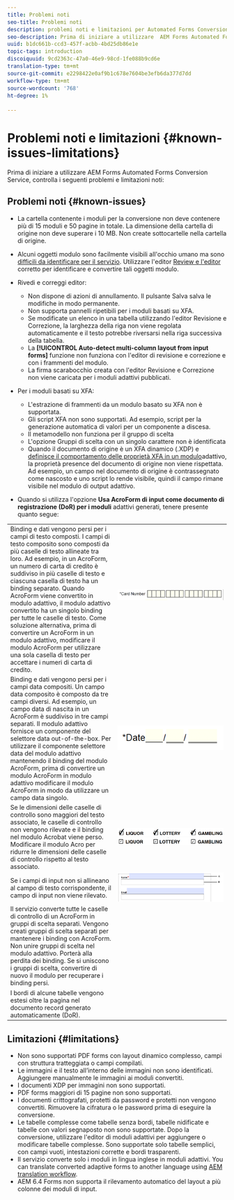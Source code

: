 ```yaml
---
title: Problemi noti
seo-title: Problemi noti
description: problemi noti e limitazioni per Automated Forms Conversion Service
seo-description: Prima di iniziare a utilizzare  AEM Forms Automated Forms Conversion Service, è necessario conoscere i problemi e i limiti noti del servizio
uuid: b1dc661b-ccd3-457f-acbb-4bd25db86e1e
topic-tags: introduction
discoiquuid: 9cd2363c-47a0-46e9-98cd-1fe088b9cd6e
translation-type: tm+mt
source-git-commit: e2298422e0af9b1c678e7604be3efb6da377d7dd
workflow-type: tm+mt
source-wordcount: '768'
ht-degree: 1%

---
```


# Problemi noti e limitazioni {#known-issues-limitations}

Prima di iniziare a utilizzare  AEM Forms Automated Forms Conversion Service, controlla i seguenti problemi e limitazioni noti:

## Problemi noti {#known-issues}

* La cartella contenente i moduli per la conversione non deve contenere più di 15 moduli e 50 pagine in totale. La dimensione della cartella di origine non deve superare i 10 MB. Non create sottocartelle nella cartella di origine.
* Alcuni oggetti modulo sono facilmente visibili all&#39;occhio umano ma sono [difficili da identificare per il servizio](styles-and-pattern-considerations-and-best-practices.md). Utilizzare l&#39;editor [Review e l&#39;editor](review-correct-ui-edited.md) corretto per identificare e convertire tali oggetti modulo.
* Rivedi e correggi editor:

   * Non dispone di azioni di annullamento. Il pulsante Salva salva le modifiche in modo permanente.
   * Non supporta pannelli ripetibili per i moduli basati su XFA.
   * Se modificate un elenco in una tabella utilizzando l&#39;editor Revisione e Correzione, la larghezza della riga non viene regolata automaticamente e il testo potrebbe riversarsi nella riga successiva della tabella.
   * La **[!UICONTROL Auto-detect multi-column layout from input forms]** funzione non funziona con l&#39;editor di revisione e correzione e con i frammenti del modulo.
   * La firma scarabocchio creata con l&#39;editor Revisione e Correzione non viene caricata per i moduli adattivi pubblicati.


* Per i moduli basati su XFA:
   * L&#39;estrazione di frammenti da un modulo basato su XFA non è supportata.
   * Gli script XFA non sono supportati. Ad esempio, script per la generazione automatica di valori per un componente a discesa.
   * Il metamodello non funziona per il gruppo di scelta
   * L&#39;opzione Gruppi di scelta con un singolo carattere non è identificata
   * Quando il documento di origine è un XFA dinamico (.XDP) e [definisce il comportamento delle proprietà XFA in un modulo](https://helpx.adobe.com/experience-manager/6-5/forms/using/xfa-api-supported-in-adaptive-form.html#supportedxfaelementsandtheirmappinginadaptiveformsbr)adattivo, la proprietà presence del documento di origine non viene rispettata. Ad esempio, un campo nel documento di origine è contrassegnato come nascosto e uno script lo rende visibile, quindi il campo rimane visibile nel modulo di output adattivo.

* Quando si utilizza l&#39;opzione **Usa AcroForm di input come documento di registrazione (DoR) per i moduli** adattivi generati, tenere presente quanto segue:

<table>
    <tr>
        <td>Binding e dati vengono persi per i campi di testo composti. I campi di testo composito sono composti da più caselle di testo allineate tra loro. Ad esempio, in un AcroForm, un numero di carta di credito è suddiviso in più caselle di testo e ciascuna casella di testo ha un binding separato. Quando AcroForm viene convertito in modulo adattivo, il modulo adattivo convertito ha un singolo binding per tutte le caselle di testo. Come soluzione alternativa, prima di convertire un AcroForm in un modulo adattivo, modificare il modulo AcroForm per utilizzare una sola casella di testo per accettare i numeri di carta di credito.</td>
        <td><img  src="assets/creditCard_Composite.png"/>                                                            </td>
    </tr>
    <tr>
        <td>Binding e dati vengono persi per i campi data compositi. Un campo data composito è composto da tre campi diversi. Ad esempio, un campo data di nascita in un AcroForm è suddiviso in tre campi separati. Il modulo adattivo fornisce un componente del selettore data out-of-the-box. Per utilizzare il componente selettore data del modulo adattivo mantenendo il binding del modulo AcroForm, prima di convertire un modulo AcroForm in modulo adattivo modificare il modulo AcroForm in modo da utilizzare un campo data singolo.</td>
        <td><img  src="assets/CompositeDateField.png"/></td>
    </tr>
    <tr>
        <td>Se le dimensioni delle caselle di controllo sono maggiori del testo associato, le caselle di controllo non vengono rilevate e il binding nel modulo Acrobat viene perso. Modificare il modulo Acro per ridurre le dimensioni delle caselle di controllo rispetto al testo associato.</td>
        <td><img  src="assets/large-text-box.png"/><br/><img  src="assets/small-text-box.png"/></td>
    </tr>
    <tr>
        <td>Se i campi di input non si allineano al campo di testo corrispondente, il campo di input non viene rilevato.  </td>
        <td><img  src="assets/non-alingned-fields.png"/></td>
    </tr>
    <tr >
        <td>Il servizio converte tutte le caselle di controllo di un AcroForm in gruppi di scelta separati. Vengono creati gruppi di scelta separati per mantenere i binding con AcroForm. Non unire gruppi di scelta nel modulo adattivo. Porterà alla perdita dei binding. Se si uniscono i gruppi di scelta, convertire di nuovo il modulo per recuperare i binding persi. </td>
        <td></td>
    </tr>
    <tr >
        <td>I bordi di alcune tabelle vengono estesi oltre la pagina nel documento record generato automaticamente (DoR). </td>
        <td></td>
    </tr>
</table>

## Limitazioni  {#limitations}

* Non sono supportati PDF forms con layout dinamico complesso, campi con struttura tratteggiata o campi compilati.
* Le immagini e il testo all’interno delle immagini non sono identificati. Aggiungere manualmente le immagini ai moduli convertiti.
* I documenti XDP per immagini non sono supportati.
* PDF forms maggiori di 15 pagine non sono supportati.
* I documenti crittografati, protetti da password e protetti non vengono convertiti. Rimuovere la cifratura o le password prima di eseguire la conversione.
* Le tabelle complesse come tabelle senza bordi, tabelle nidificate e tabelle con valori segnaposto non sono supportate. Dopo la conversione, utilizzare l&#39;editor di moduli adattivi per aggiungere o modificare tabelle complesse. Sono supportate solo tabelle semplici, con campi vuoti, intestazioni corrette e bordi trasparenti.
* Il servizio converte solo i moduli in lingua inglese in moduli adattivi. You can translate converted adaptive forms to another language using [AEM translation workflow](https://helpx.adobe.com/it/experience-manager/6-5/forms/using/using-aem-translation-workflow-to-localize-adaptive-forms.html).
* AEM 6.4 Forms non supporta il rilevamento automatico del layout a più colonne dei moduli di input.


